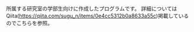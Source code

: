 所属する研究室の学部生向けに作成したプログラムです。
詳細についてはQiita(https://qiita.com/sugu_n/items/0e4cc5312b0a8633a55c)掲載しているのでこちらを参照。
